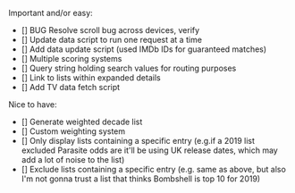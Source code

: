 
Important and/or easy:
- [] BUG Resolve scroll bug across devices, verify
- [] Update data script to run one request at a time
- [] Add data update script (used IMDb IDs for guaranteed matches)
- [] Multiple scoring systems
- [] Query string holding search values for routing purposes
- [] Link to lists within expanded details
- [] Add TV data fetch script

Nice to have:
- [] Generate weighted decade list 
- [] Custom weighting system
- [] Only display lists containing a specific entry (e.g.if a 2019 list excluded Parasite odds are it'll be using UK release dates, which may add a lot of noise to the list)
- [] Exclude lists containing a specific entry (e.g. same as above, but also I'm not gonna trust a list that thinks Bombshell is top 10 for 2019)

